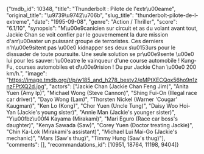 {"tmdb_id": 10348, "title": "Thunderbolt : Pilote de l'extr\u00eame", "original_title": "\u9739\u9742\u706b", "slug_title": "thunderbolt-pilote-de-l-extreme", "date": "1995-09-08", "genre": "Action / Thriller", "score": "6.1/10", "synopsis": "M\u00e9canicien sur circuit et as du volant avant tout, Jackie Chan se voit confier par le gouvernement la dure mission d'arr\u00eater un puissant groupe de terroristes. Ces derniers n'h\u00e9sitent pas \u00e0 kidnapper ses deux s\u0153urs pour le dissuader de toute poursuite. Une seule solution se pr\u00e9sente \u00e0 lui pour les sauver: \u00eatre le vainqueur d'une course automobile ! Kung-Fu, courses automobiles et d\u00e9rision ! Du pur Jackie Chan \u00e0 200 km/h.", "image": "https://image.tmdb.org/t/p/w185_and_h278_bestv2/eMPtXECQox56ho9n1znzFPtXQ2d.jpg", "actors": ["Jackie Chan (Jackie Chan Feng Jim)", "Anita Yuen (Amy Ip)", "Michael Wong (Steve Cannon)", "Shing Fui-On (Illegal race car driver)", "Dayo Wong (Lam)", "Thorsten Nickel (Warner 'Cougar' Kaugman)", "Ken Lo (Kong)", "Chor Yuen (Uncle Tung)", "Daisy Woo Hoi-Yan (Jackie's young sister)", "Annie Man (Jackie's younger sister)", "Y\u00fbz\u00f4 Kayama (Mirakami)", "Mari Eguro (Race car boss's daughter)", "Kenya Sawada (Saw)", "Corey Yuen (Doctor treating Jackie)", "Chin Ka-Lok (Mirakami's assistant)", "Michael Lui Mai-Go (Jackie's mechanic)", "Mars (Saw's thug)", "Timmy Hung (Saw's thug)"], "comments": [], "recommandations_id": [10951, 18764, 11198, 9404]}